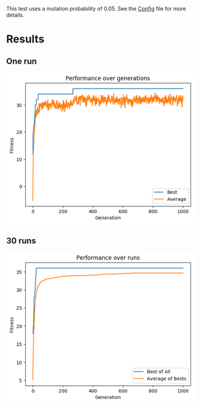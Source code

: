 This test uses a mutation probability of 0.05.
See the [Config](config.json) file for more details.

# Results

## One run

![Stat 1 Plot](stat_1_plot.png)

## 30 runs

![Stat n Plot](stat_n_plot.png)